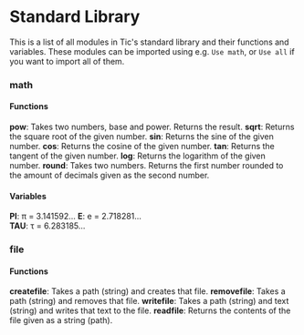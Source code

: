 # Standard Library
This is a list of all modules in Tic's standard library and their functions and variables. These modules can be imported using e.g. `Use math`, or `Use all` if you want to import all of them.

### math
#### Functions
**pow**:  Takes two numbers, base and power. Returns the result.
**sqrt**: Returns the square root of the given number.
**sin**:  Returns the sine of the given number. 
**cos**:  Returns the cosine of the given number. 
**tan**:  Returns the tangent of the given number. 
**log**:  Returns the logarithm of the given number. 
**round**: Takes two numbers. Returns the first number rounded to the amount of decimals given as the second number.
#### Variables
**PI**:  π = 3.141592…
**E**:   e = 2.718281…	
**TAU**: τ = 6.283185…

### file
#### Functions
**createfile**: Takes a path (string) and creates that file.
**removefile**: Takes a path (string) and removes that file.
**writefile**:  Takes a path (string) and text (string) and writes that text to the file.
**readfile**:  Returns the contents of the file given as a string (path).